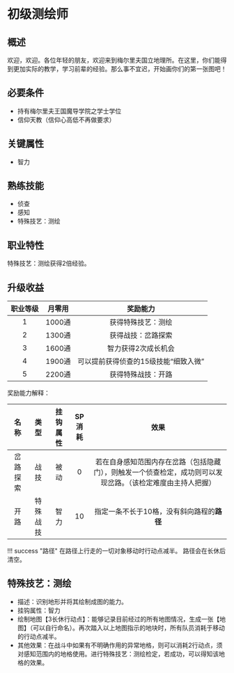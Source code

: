 # 初级测绘师

## 概述

欢迎，欢迎。各位年轻的朋友，欢迎来到梅尔里夫国立地理所。在这里，你们能得到更加实际的教学，学习前辈的经验。那么事不宜迟，开始画你们的第一张图吧！

## 必要条件

* 持有梅尔里夫王国魔导学院之学士学位
* 信仰天教（信仰心高低不再做要求）

## 关键属性

* 智力

## 熟练技能

* 侦查
* 感知
* 特殊技艺：测绘

## 职业特性

特殊技艺：测绘获得2倍经验。

## 升级收益

职业等级|月零用|奖励能力
:--:|:--:|:--:
1|1000通|获得特殊技艺：测绘
2|1300通|获得战技：岔路探索
3|1600通|智力获得2次成长机会
4|1900通|可以提前获得侦查的15级技能“细致入微”
5|2200通|获得特殊战技：开路

奖励能力解释：

名称|类型|挂钩属性|SP消耗|效果
:--:|:--:|:--:|:--:|:--:
岔路探索|战技|被动|0|若在自身感知范围内存在岔路（包括隐藏门），则触发一个侦查检定，成功则可以发现岔路。（该检定难度由主持人把握）
开路|特殊战技|智力|10|指定一条不长于10格，没有斜向路程的**路径**

!!! success "路径"
    在路径上行走的一切对象移动时行动点减半。
    路径会在长休后清空。

## 特殊技艺：测绘

* 描述：识别地形并将其绘制成图的能力。
* 挂钩属性：智力
* 绘制地图【3长休行动点】：能够记录目前经过的所有地图情况，生成一张【地图】（可以自行命名）。再次踏入以上地图指示的地块时，所有队员消耗于移动的行动点减半。
* 其他效果：在战斗中如果有不明确作用的异常地格，则可以消耗2行动点，须对感知范围内的地格使用。进行特殊技艺：测绘检定，若成功，可以得知该地格的效果。